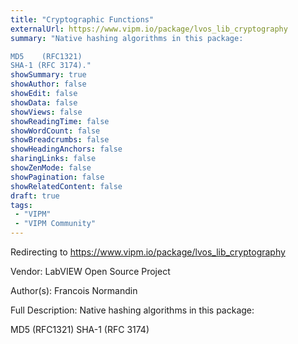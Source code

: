```yaml
---
title: "Cryptographic Functions"
externalUrl: https://www.vipm.io/package/lvos_lib_cryptography
summary: "Native hashing algorithms in this package:

MD5    (RFC1321)
SHA-1 (RFC 3174)."
showSummary: true
showAuthor: false
showEdit: false
showData: false
showViews: false
showReadingTime: false
showWordCount: false
showBreadcrumbs: false
showHeadingAnchors: false
sharingLinks: false
showZenMode: false
showPagination: false
showRelatedContent: false
draft: true
tags:
 - "VIPM"
 - "VIPM Community"
---
```


Redirecting to https://www.vipm.io/package/lvos_lib_cryptography

Vendor: LabVIEW Open Source Project

Author(s): Francois Normandin
 
Full Description:
Native hashing algorithms in this package:

MD5    (RFC1321)
SHA-1 (RFC 3174)